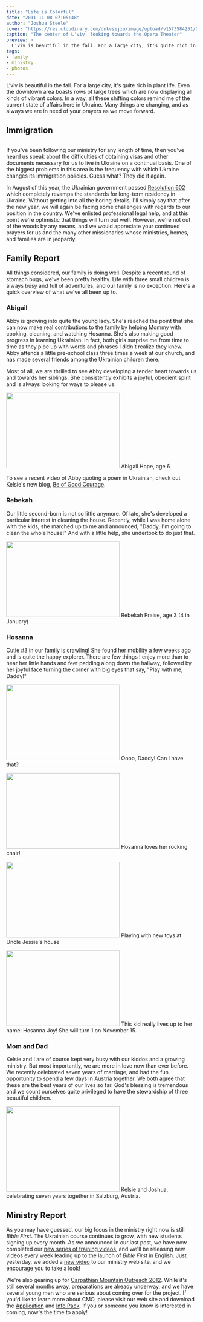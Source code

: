 ```yaml
---
title: "Life is Colorful"
date: "2011-11-08 07:05:48"
author: "Joshua Steele"
cover: "https://res.cloudinary.com/dnkvsijzu/image/upload/v1573584251/OFReport/2011-11-08-life-is-colorful/IMG_0156_opt-12-6_i4mfdy.jpg"
caption: "The center of L'viv, looking towards the Opera Theater"
preview: >
  L'viv is beautiful in the fall. For a large city, it's quite rich in plant life. Even the downtown area boasts rows of large trees which are now displaying all kinds of vibrant colors. In a way, all these shifting colors remind me of the current state of affairs here in Ukraine. Many things are changing, and as always we are in need of your prayers as we move forward.
tags:
- family
- ministry
- photos
---
```


L'viv is beautiful in the fall. For a large city, it's quite rich in plant life. Even the downtown area boasts rows of large trees which are now displaying all kinds of vibrant colors. In a way, all these shifting colors remind me of the current state of affairs here in Ukraine. Many things are changing, and as always we are in need of your prayers as we move forward.

## Immigration

<img class="alignleft size-full wp-image-1283" style="margin-right: 10px; border-style: initial; border-color: initial; border-image: initial; border-width: 0px;" title="ukraine_coat_of_arms" src="//d21yo20tm8bmc2.cloudfront.net/2011/11/ukraine_coat_of_arms.png" alt="" />

If you've been following our ministry for any length of time, then you've heard us speak about the difficulties of obtaining visas and other documents necessary for us to live in Ukraine on a continual basis. One of the biggest problems in this area is the frequency with which Ukraine changes its immigration policies. Guess what? They did it again.

In August of this year, the Ukrainian government passed <a href="http://zakon1.rada.gov.ua/cgi-bin/laws/main.cgi?nreg=z1110-11">Resolution 602</a> which completely revamps the standards for long-term residency in Ukraine. Without getting into all the boring details, I'll simply say that after the new year, we will again be facing some challenges with regards to our position in the country. We've enlisted professional legal help, and at this point we're optimistic that things will turn out well. However, we're not out of the woods by any means, and we would appreciate your continued prayers for us and the many other missionaries whose ministries, homes, and families are in jeopardy.

## Family Report

All things considered, our family is doing well. Despite a recent round of stomach bugs, we've been pretty healthy. Life with three small children is always busy and full of adventures, and our family is no exception. Here's a quick overview of what we've all been up to.

### Abigail

Abby is growing into quite the young lady. She's reached the point that she can now make real contributions to the family by helping Mommy with cooking, cleaning, and watching Hosanna. She's also making good progress in learning Ukrainian. In fact, both girls surprise me from time to time as they pipe up with words and phrases I didn't realize they knew. Abby attends a little pre-school class three times a week at our church, and has made several friends among the Ukrainian children there.

Most of all, we are thrilled to see Abby developing a tender heart towards us and towards her siblings. She consistently exhibits a joyful, obedient spirit and is always looking for ways to please us.

<a href="//d21yo20tm8bmc2.cloudfront.net/2011/11/IMG_0250_opt.jpg"><img class="size-medium wp-image-1285 " title="IMG_0250_opt" src="//d21yo20tm8bmc2.cloudfront.net/2011/11/IMG_0250_opt-300x200.jpg" alt="" width="300" height="200" /></a>
Abigail Hope, age 6

To see a recent video of Abby quoting a poem in Ukrainian, check out Kelsie's new blog, <a title="Be of Good Courage" href="http://kelsiesteele.blogspot.com/2011/11/abby-presents-do-you-like-mushrooms.html" target="_blank">Be of Good Courage</a>.

### Rebekah

Our little second-born is not so little anymore. Of late, she's developed a particular interest in cleaning the house. Recently, while I was home alone with the kids, she marched up to me and announced, "Daddy, I'm going to clean the whole house!" And with a little help, she undertook to do just that.

<a href="//d21yo20tm8bmc2.cloudfront.net/2011/11/IMG_0237_opt.jpg"><img class="size-medium wp-image-1286" title="IMG_0237_opt" src="//d21yo20tm8bmc2.cloudfront.net/2011/11/IMG_0237_opt-300x200.jpg" alt="" width="300" height="200" /></a>
Rebekah Praise, age 3 (4 in January)

### Hosanna

Cutie #3 in our family is crawling! She found her mobility a few weeks ago and is quite the happy explorer. There are few things I enjoy more than to hear her little hands and feet padding along down the hallway, followed by her joyful face turning the corner with big eyes that say, "Play with me, Daddy!"

<a href="//d21yo20tm8bmc2.cloudfront.net/2011/11/IMG_0171_opt.jpg"><img class="size-medium wp-image-1289" title="IMG_0171_opt" src="//d21yo20tm8bmc2.cloudfront.net/2011/11/IMG_0171_opt-300x200.jpg" alt="" width="300" height="200" /></a>
Oooo, Daddy! Can I have that?

<a href="//d21yo20tm8bmc2.cloudfront.net/2011/11/IMG_0047_opt.jpg"><img class=" wp-image-1288  " title="IMG_0047_opt" src="//d21yo20tm8bmc2.cloudfront.net/2011/11/IMG_0047_opt-300x200.jpg" alt="" width="300" height="200" /></a>
Hosanna loves her rocking chair!

<a href="//d21yo20tm8bmc2.cloudfront.net/2011/11/IMG_0211_opt.jpg"><img class="size-medium wp-image-1290" title="IMG_0211_opt" src="//d21yo20tm8bmc2.cloudfront.net/2011/11/IMG_0211_opt-300x200.jpg" alt="" width="300" height="200" /></a>
Playing with new toys at Uncle Jessie's house

<a href="//d21yo20tm8bmc2.cloudfront.net/2011/11/IMG_0035_opt.jpg"><img class="size-medium wp-image-1287" title="IMG_0035_opt" src="//d21yo20tm8bmc2.cloudfront.net/2011/11/IMG_0035_opt-300x200.jpg" alt="" width="300" height="200" /></a>
This kid really lives up to her name: Hosanna Joy! She will turn 1 on November 15.

### Mom and Dad

Kelsie and I are of course kept very busy with our kiddos and a growing ministry. But most importantly, we are more in love now than ever before. We recently celebrated seven years of marriage, and had the fun opportunity to spend a few days in Austria together. We both agree that these are the best years of our lives so far. God's blessing is tremendous and we count ourselves quite privileged to have the stewardship of three beautiful children.

<a href="//d21yo20tm8bmc2.cloudfront.net/2011/11/IMG_0507_opt.jpg"><img class="size-medium wp-image-1291" title="IMG_0507_opt" src="//d21yo20tm8bmc2.cloudfront.net/2011/11/IMG_0507_opt-300x225.jpg" alt="" width="300" height="225" /></a>
Kelsie and Joshua, celebrating seven years together in Salzburg, Austria.

## Ministry Report

As you may have guessed, our big focus in the ministry right now is still *Bible First*. The Ukrainian course continues to grow, with new students signing up every month. As we announced in our last post, we have now completed our <a title="Bible First Training Videos" href="http://euroteamoutreach.org/index.php?p=bftv">new series of training videos</a>, and we'll be releasing new videos every week leading up to the launch of *Bible First* in English. Just yesterday, we added a <a title="Audience First" href="http://euroteamoutreach.org/index.php?p=bftv-player&amp;video=2-3">new video</a> to our ministry web site, and we encourage you to take a look!

We're also gearing up for <a title="CMO 2012" href="http://euroteamoutreach.org/index.php?p=cmo">Carpathian Mountain Outreach 2012</a>. While it's still several months away, preparations are already underway, and we have several young men who are serious about coming over for the project. If you'd like to learn more about CMO, please visit our web site and download the <a href="http://euroteamoutreach.org/cmo/download_app.php">Application</a> and <a href="http://euroteamoutreach.org/cmo/download_ip.php">Info Pack</a>. If you or someone you know is interested in coming, now's the time to apply!
